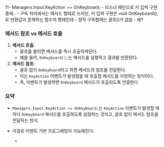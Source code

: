 11- Managers.Input.KeyAction += OnKeyboard;
	- 리스너 패턴으로 키 입력 구현중에..
	- 구독 처리에서는 메서드 형태로 쓰지만, 키 입력 구현은 void OnKeyboard(); 로 반환값이 존재하는 함수의 형태인데
	- 정작 구독할때는 괄호()가 없음
	- 왜?

### 메서드 참조 vs 메서드 호출
1. **메서드 호출**:
    - 괄호를 붙이면 메서드를 즉시 호출하게된다.
    - 예를 들어, `OnKeyboard();`는 메서드를 실행하고 결과를 반환한다.
1. **메서드 참조**:
    - 괄호 없이 `OnKeyboard`라고 하면 메서드의 참조를 전달한다.
    - 이는 `KeyAction` 이벤트가 발생했을 때 호출할 메서드를 지정하는 방식이다.
    - 즉, 이벤트가 발생하면 `OnKeyboard` 메서드가 호출되도록 연결한다
### 요약
- `Managers.Input.KeyAction += OnKeyboard;`는 `KeyAction` 이벤트가 발생할 때마다 `OnKeyboard` 메서드를 호출하도록 설정하는 것이고, 괄호 없이 메서드 참조를 전달하는 방식
- 이걸로 이벤트 기반 프로그래밍이 가능해진다.

	-
	